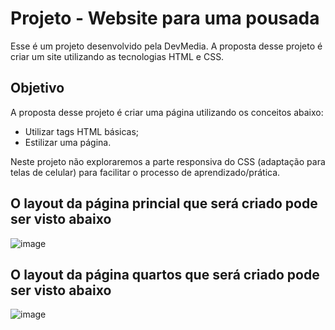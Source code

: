 # Projeto - Website para uma pousada
Esse é um projeto desenvolvido pela DevMedia. A proposta desse projeto é criar um site utilizando as tecnologias HTML e CSS. 

## Objetivo
A proposta desse projeto é criar uma página utilizando os conceitos abaixo:
  - Utilizar tags HTML básicas;
  - Estilizar uma página.

Neste projeto não exploraremos a parte responsiva do CSS (adaptação para telas de celular) para facilitar o processo de aprendizado/prática.

## O layout da página princial que será criado pode ser visto abaixo
![image](https://github.com/Falconxtr/Pousada-secreta/assets/137830852/3d23e845-8df0-4ae8-9474-e537be3ec1bf)

## O layout da página quartos que será criado pode ser visto abaixo
![image](https://github.com/Falconxtr/Pousada-secreta/assets/137830852/b03c884a-5967-4f67-89ab-8501b1c5be93)

